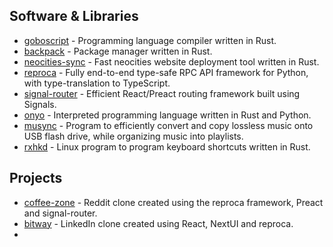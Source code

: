 ## Software & Libraries

 - [goboscript](https://github.com/aspizu/goboscript) - Programming language compiler written in Rust.
 - [backpack](https://github.com/aspizu/backpack) - Package manager written in Rust.
 - [neocities-sync](https://github.com/aspizu/neocities-sync) - Fast neocities website deployment tool written in Rust.
 - [reproca](https://github.com/aspizu/reproca) - Fully end-to-end type-safe RPC API framework for Python, with type-translation to TypeScript.
 - [signal-router](https://github.com/aspizu/signal-router) - Efficient React/Preact routing framework built using Signals.
 - [onyo](https://github.com/aspizu/onyo) - Interpreted programming language written in Rust and Python.
 - [musync](https://github.com/aspizu/musync) - Program to efficiently convert and copy lossless music onto USB flash drive, while organizing music into playlists.
 - [rxhkd](https://github.com/aspizu/rxhkd) - Linux program to program keyboard shortcuts written in Rust.

## Projects
 - [coffee-zone](https://github.com/aspizu/coffee-zone) - Reddit clone created using the reproca framework, Preact and signal-router.
 - [bitway](https://github.com/aspizu/bitway) - LinkedIn clone created using React, NextUI and reproca.
 - 
